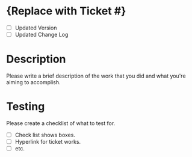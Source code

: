 # {Replace with Ticket #}
- [ ] Updated Version
- [ ] Updated Change Log
# Description
Please write a brief description of the work that you did and what you're aiming to accomplish.
# Testing
Please create a checklist of what to test for.
- [ ] Check list shows boxes.
- [ ] Hyperlink for ticket works.
- [ ] etc.
